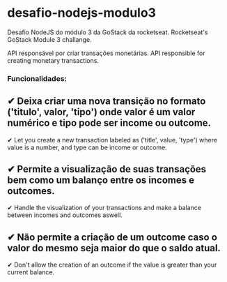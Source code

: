 # desafio-nodejs-modulo3
Desafio NodeJS do módulo 3 da GoStack da rocketseat.
  Rocketseat's GoStack Module 3 challange.
  
API responsável por criar transações monetárias.
  API responsible for creating monetary transactions.
  
### Funcionalidades:

## ✔ Deixa criar uma nova transição no formato ('titulo', valor, 'tipo') onde valor é um valor numérico e tipo pode ser income ou outcome.
✔ Let you create a new transaction labeled as ('title', value, 'type') where value is a number, and type can be income or outcome.  
## ✔ Permite a visualização de suas transações bem como um balanço entre os incomes e outcomes.
✔ Handle the visualization of your transactions and make a balance between incomes and outcomes aswell.
## ✔ Não permite a criação de um outcome caso o valor do mesmo seja maior do que o saldo atual.
✔ Don't allow the creation of an outcome if the value is greater than your current balance.
